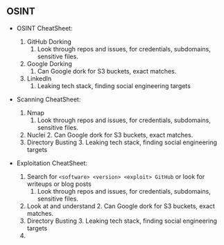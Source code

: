 
## OSINT

- OSINT CheatSheet:
    1. GitHub Dorking
	    1. Look through repos and issues, for credentials, subdomains, sensitive files.
    2. Google Dorking
	    1. Can Google dork for S3 buckets, exact matches.
    3. LinkedIn
	    1. Leaking tech stack, finding social engineering targets


- Scanning CheatSheet:
    1. Nmap
	    1. Look through repos and issues, for credentials, subdomains, sensitive files.
    2. Nuclei
	    2. Can Google dork for S3 buckets, exact matches.
    3. Directory Busting
	    3. Leaking tech stack, finding social engineering targets

- Exploitation CheatSheet:
    1. Search for  `<software> <version> <exploit> GitHub`   or look for writeups or blog posts
	    1. Look through repos and issues, for credentials, subdomains, sensitive files.
    2. Look at and understand 
	    2. Can Google dork for S3 buckets, exact matches.
    3. Directory Busting
	    3. Leaking tech stack, finding social engineering targets
	4. 






